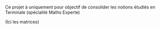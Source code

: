 Ce projet à uniquement pour objectif de consolider les notions étudiés en Terminale (spécialité Maths Experte)

(Ici les matrices)
